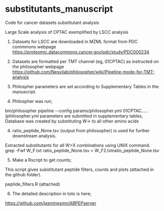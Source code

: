 # substitutants_manuscript
Code for cancer datasets substitutant analysis

Large Scale analysis of CPTAC exemplified by LSCC analysis

1. Datasets for LSCC are downloaded in MZML format from PDC commmons webpage https://proteomic.datacommons.cancer.gov/pdc/study/PDC000234

2. Datasets are formatted per TMT channel (eg, 01CPTAC) as instructed on the philosopher webpage https://github.com/Nesvilab/philosopher/wiki/Pipeline-mode-for-TMT-analysis

3. Philospher parameters are set according to Supplementary Tables in the manuscript.

3. Philospher was run;

bin/philosopher pipeline --config params/philosopher.yml 01CPTAC.....
(philosopher.yml parameters are submitted in supplementary tables, Database was created by substituting W-> to all other amino acids

4. ratio_peptide_None.tsv (output from philosopher) is used for further downstream analysis.

Extracted substitutants for all W>X combinations using UNIX command.
grep -Fwf W_F.txt ratio_peptide_None.tsv > W_F2.txtratio_peptide_None.tsv

5. Make a Rscript to get counts;

This script gives substitutant peptide filters, counts and plots (attached in the github folder).

peptide_filters.R (attached)


6. The detailed description in toto is here;

https://github.com/jasminesmn/ABPEPserver
